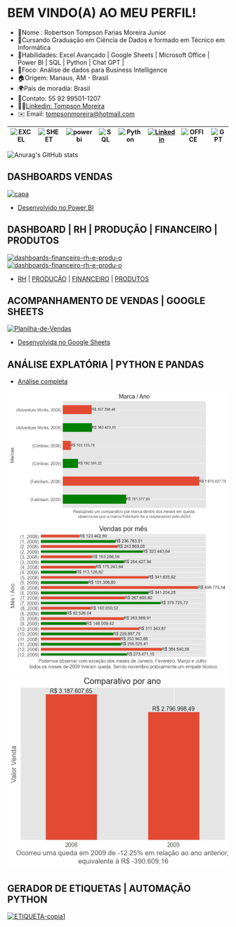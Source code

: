 
# BEM VINDO(A) AO MEU PERFIL!

- 📌Nome : Robertson Tompson Farias Moreira Junior
- 📙Cursando Graduação em Ciência de Dados e formado em Técnico em Informática
- 💼Habilidades: Excel Avançado | Google Sheets | Microsoft Office | Power BI | SQL | Python | Chat GPT |
- 🎯Foco: Análise de dados para Business Intelligence
- 🏠Origem: Manaus, AM - Brasil
- 🌍País de moradia: Brasil
- 📱Contato: 55 92 99501-1207 
- 🧑‍💼[Linkedin: Tompson Moreira](https://www.linkedin.com/in/tompson-moreira/)
- ✉️ Email: tompsonmoreira@hotmail.com

|![EXCEL](https://img.shields.io/badge/Microsoft_Excel-217346?style=for-the-badge&logo=microsoft-excel&logoColor=white)| ![SHEET](https://img.shields.io/badge/Google%20Sheets-34A853?style=for-the-badge&logo=google-sheets&logoColor=white)|![powerbi](https://img.shields.io/badge/PowerBI-F2C811?style=for-the-badge&logo=Power%20BI&logoColor=white)|![SQL](https://img.shields.io/badge/MySQL-005C84?style=for-the-badge&logo=mysql&logoColor=white)|![Python](https://img.shields.io/badge/Python-FFD43B?style=for-the-badge&logo=python&logoColor=blue)|[![Linkedin](https://img.shields.io/badge/LinkedIn-0077B5?style=for-the-badge&logo=linkedin&logoColor=white)](https://www.linkedin.com/in/tompson-moreira/)|![OFFICE](https://img.shields.io/badge/Microsoft_Office-D83B01?style=for-the-badge&logo=microsoft-office&logoColor=white)|![GPT](https://img.shields.io/badge/ChatGPT-74aa9c?style=for-the-badge&logo=openai&logoColor=white)|
|--|--|--|--|--|--|--|--|

![Anurag's GitHub stats](https://github-readme-stats.vercel.app/api?username=Tompson97&show_icons=true&theme=radical)


## DASHBOARDS VENDAS
[<img src="https://i.ibb.co/80Cqx09/capa.png" alt="capa" border="0">](https://youtu.be/elva6kVRo6Y)
- [Desenvolvido no Power BI](https://youtu.be/elva6kVRo6Y)

## DASHBOARD | RH | PRODUÇÃO | FINANCEIRO | PRODUTOS
[<img src="https://i.ibb.co/tHYDfqT/dashboards-financeiro-rh-e-produ-o.png" alt="dashboards-financeiro-rh-e-produ-o" border="0">](https://github.com/Tompson97/Dashboards-PowerBI/tree/main)
[<img src="https://i.ibb.co/DVxk8JD/Vendas-por-produto.png" alt="dashboards-financeiro-rh-e-produ-o" border="0">](https://github.com/Tompson97/Dashboards-PowerBI/tree/main)
- [RH](https://x.gd/pCzwZ) | [PRODUÇÃO](https://x.gd/PqfzJ) | [FINANCEIRO](https://x.gd/aPLCn) | [PRODUTOS](https://encurtador.com.br/g2O45)

## ACOMPANHAMENTO DE VENDAS | GOOGLE SHEETS
[<img src="https://i.ibb.co/6gRxHq1/Planilha-de-Vendas.png" alt="Planilha-de-Vendas" border="0">](https://github.com/Tompson97/Planilha-de-Vendas-Google-Sheets)
- [Desenvolvida no Google Sheets](https://github.com/Tompson97/Planilha-de-Vendas-Google-Sheets)

## ANÁLISE EXPLATÓRIA | PYTHON E PANDAS
- [Análise completa](https://github.com/Tompson97/analise-exploratoria)

[<img src="https://raw.githubusercontent.com/Tompson97/analise-exploratoria/main/anexos/figura3.png" border="0">](https://github.com/Tompson97/analise-exploratoria)
[<img src="https://raw.githubusercontent.com/Tompson97/analise-exploratoria/main/anexos/figura2.png" border="0">](https://github.com/Tompson97/analise-exploratoria)
[<img src="https://raw.githubusercontent.com/Tompson97/analise-exploratoria/main/anexos/figura1.png" border="0">](https://github.com/Tompson97/analise-exploratoria)

## GERADOR DE ETIQUETAS | AUTOMAÇÃO PYTHON
[<img src="https://i.ibb.co/x6d6qHm/etiquetas.png" alt="ETIQUETA-copia1" border="0">](https://github.com/Tompson97/Gerador-de-Etiquetas.git)
